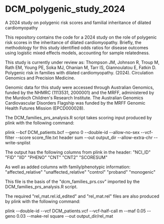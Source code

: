 # DCM_polygenic_study_2024
A 2024 study on polygenic risk scores and familial inheritance of dilated cardiomyopathy

This repository contains the code for a 2024 study on the role of polygenic risk scores in the inheritance of dilated cardiomyopathy. Briefly, the methodology for this study identified odds ratios for disease outcomes using logistic mixed effects models, accounting for sample relatedness.

This study is currently under review as: Thompson JM, Johnson R, Troup M, Rath EM, Young PE, Soka MJ, Ohanian M, Tarr IS, Giannoulatou E, Fatkin D. Polygenic risk in families with dilated cardiomyopathy. (2024). Circulation Genomics and Precision Medicine.

Genomic data for this study were accessed through Australian Genomics, funded by the NHMRC (1113531, 2000001) and the MRFF, administered by the Murdoch Children's Research Institute. The Australian Genomics Cardiovascular Disorders Flagship was funded by the MRFF Genomic Health Futures Mission (EPCD000028). 

The DCM_families_prs_analysis.R script takes scoring input produced by plink with the following command:

plink --bcf DCM_patients.bcf --geno 0 --double-id --allow-no-sex --vcf-filter --score score_file.txt header sum --out output_dir --allow-extra-chr --write-snplist 


The output has the following columns from plink in the header:
"NCI_ID"	"FID"	"IID"	"PHENO"	"CNT"	"CNT2"	"SCORESUM"

As well as added columns with family/phenotypic information:
"affected_relative"  "unaffected_relative"  "control"  "proband"  "monogenic"

This file is the basis of the "dcm_families_prs.csv" imported by the DCM_families_prs_analysis.R script.


The required "rel_mat.rel.id_edited" and "rel_mat.rel" files are also produced by plink with the following command:

plink --double-id --vcf DCM_patients.vcf --vcf-half-call m --maf 0.05 --geno 0.03 --make-rel square --out output_dir/rel_mat

